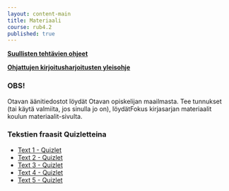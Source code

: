 ```yaml
---
layout: content-main
title: Materiaali
course: rub4.2
published: true
---
```

**[Suullisten tehtävien ohjeet](/media/rub5/Suullisen_ohjeet.pdf)**

**[Ohjattujen kirjoitusharjoitusten yleisohje](/media/rub3/OKH_ohje.pdf)**

### OBS!
Otavan äänitiedostot löydät Otavan opiskelijan maailmasta. Tee tunnukset (tai käytä valmiita, jos sinulla jo on), löydätFokus kirjasarjan materiaalit koulun materiaalit-sivulta.

### Tekstien fraasit Quizletteina

- [Text 1 - Quizlet](https://quizlet.com/_6xgs1z)
- [Text 2 - Quizlet](https://quizlet.com/_6xiy1m)
- [Text 3 - Quizlet](https://quizlet.com/_6xiygb)
- [Text 4 - Quizlet](https://quizlet.com/_6xiyys)
- [Text 5 - Quizlet](https://quizlet.com/_6xiz8u)